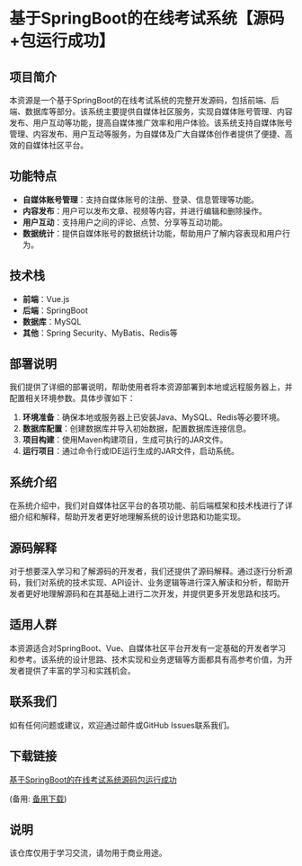 # 基于SpringBoot的在线考试系统【源码+包运行成功】

## 项目简介
本资源是一个基于SpringBoot的在线考试系统的完整开发源码，包括前端、后端、数据库等部分。该系统主要提供自媒体社区服务，实现自媒体账号管理、内容发布、用户互动等功能，提高自媒体推广效率和用户体验。该系统支持自媒体账号管理、内容发布、用户互动等服务，为自媒体及广大自媒体创作者提供了便捷、高效的自媒体社区平台。

## 功能特点
- **自媒体账号管理**：支持自媒体账号的注册、登录、信息管理等功能。
- **内容发布**：用户可以发布文章、视频等内容，并进行编辑和删除操作。
- **用户互动**：支持用户之间的评论、点赞、分享等互动功能。
- **数据统计**：提供自媒体账号的数据统计功能，帮助用户了解内容表现和用户行为。

## 技术栈
- **前端**：Vue.js
- **后端**：SpringBoot
- **数据库**：MySQL
- **其他**：Spring Security、MyBatis、Redis等

## 部署说明
我们提供了详细的部署说明，帮助使用者将本资源部署到本地或远程服务器上，并配置相关环境参数。具体步骤如下：
1. **环境准备**：确保本地或服务器上已安装Java、MySQL、Redis等必要环境。
2. **数据库配置**：创建数据库并导入初始数据，配置数据库连接信息。
3. **项目构建**：使用Maven构建项目，生成可执行的JAR文件。
4. **运行项目**：通过命令行或IDE运行生成的JAR文件，启动系统。

## 系统介绍
在系统介绍中，我们对自媒体社区平台的各项功能、前后端框架和技术栈进行了详细介绍和解释，帮助开发者更好地理解系统的设计思路和功能实现。

## 源码解释
对于想要深入学习和了解源码的开发者，我们还提供了源码解释。通过逐行分析源码，我们对系统的技术实现、API设计、业务逻辑等进行深入解读和分析，帮助开发者更好地理解源码和在其基础上进行二次开发，并提供更多开发思路和技巧。

## 适用人群
本资源适合对SpringBoot、Vue、自媒体社区平台开发有一定基础的开发者学习和参考。该系统的设计思路、技术实现和业务逻辑等方面都具有高参考价值，为开发者提供了丰富的学习和实践机会。

## 联系我们
如有任何问题或建议，欢迎通过邮件或GitHub Issues联系我们。

## 下载链接
[基于SpringBoot的在线考试系统源码包运行成功](https://pan.quark.cn/s/482d1c5068b8) 

(备用: [备用下载](https://pan.baidu.com/s/1BItj0FO8hArLbl8w7Bg9Gg?pwd=1234))

## 说明

该仓库仅用于学习交流，请勿用于商业用途。
